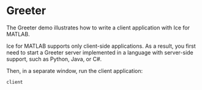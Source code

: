# Greeter

The Greeter demo illustrates how to write a client application with Ice for MATLAB.

Ice for MATLAB supports only client-side applications. As a result, you first need to start a Greeter server implemented
in a language with server-side support, such as Python, Java, or C#.

Then, in a separate window, run the client application:

```shell
client
```
